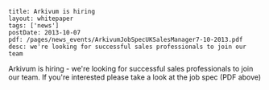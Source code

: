 ```
title: Arkivum is hiring
layout: whitepaper
tags: ['news']
postDate: 2013-10-07
pdf: /pages/news_events/ArkivumJobSpecUKSalesManager7-10-2013.pdf
desc: we're looking for successful sales professionals to join our team
```

Arkivum is hiring - we're looking for successful sales professionals to join our team. If you're interested please take a look at the job spec (PDF above)